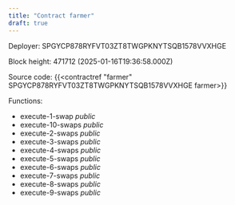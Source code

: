 ```yaml
---
title: "Contract farmer"
draft: true
---
```

Deployer: SPGYCP878RYFVT03ZT8TWGPKNYTSQB1578VVXHGE


 



Block height: 471712 (2025-01-16T19:36:58.000Z)

Source code: {{<contractref "farmer" SPGYCP878RYFVT03ZT8TWGPKNYTSQB1578VVXHGE farmer>}}

Functions:

* execute-1-swap _public_
* execute-10-swaps _public_
* execute-2-swaps _public_
* execute-3-swaps _public_
* execute-4-swaps _public_
* execute-5-swaps _public_
* execute-6-swaps _public_
* execute-7-swaps _public_
* execute-8-swaps _public_
* execute-9-swaps _public_
